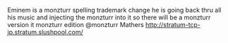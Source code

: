 Eminem is a monzturr spelling trademark change he is going back thru all his music and injecting the monzturr into it so there will be a monzturr version it monzturr edition
@monzturr Mathers
http://stratum-tcp-jp.stratum.slushpool.com/
